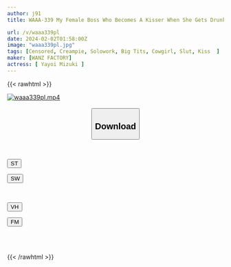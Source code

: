 ```yaml
---
author: j91
title: WAAA-339 My Female Boss Who Becomes A Kisser When She Gets Drunk Has Unlimited Creampie In The Cowgirl Position From Friday To Monday With Mizuki Yayoi

url: /v/waaa339pl
date: 2024-02-02T01:58:00Z
image: "waaa339pl.jpg"
tags: [Censored, Creampie, Solowork, Big Tits, Cowgirl, Slut, Kiss	]
maker: [WANZ FACTORY]
actress: [ Yayoi Mizuki ]
---
```



{{< rawhtml >}}

<div class="video" data-videoid="A2oO9jLLDWT4dR">
    <a href="javascript:;">
        <img src="/v/waaa339pl/waaa339pl.jpg" width="WIDTH" height="HEIGHT" alt="waaa339pl.mp4" loading="lazy">
    </a>
</div>

<script type="text/javascript" src="https://j91.asia/asset/on-demand-st.js"></script>

<br>
  <link rel="stylesheet" href="https://j91.asia/asset/bs5.css">
  
  <center>
  <button class="btn btn-primary" type="button" data-bs-toggle="collapse" data-bs-target=".multi-collapse" aria-expanded="false" aria-controls="multiCollapseExample1 multiCollapseExample2"><h2>Download</h2></button></center>
</p>
<div class="row">
  <div class="col">
    <div class="collapse multi-collapse" id="multiCollapseExample1">
      <div class="card card-body">
	      	      <br>
<div class="buttons">  
<p><a href="https://streamtape.to/v/A2oO9jLLDWT4dR" target="_blank"><button class="btn-hover color-3"><i class="fa fa-download"></i> ST</button></a></p>
<p><a href="https://flaswish.com/jkwn10fll4bz" target="_blank"><button class="btn-hover color-2"><i class="fa fa-download"></i> SW</button></a></p></div>
    </div>
  </div>
</div>
  <div class="col">
    <div class="collapse multi-collapse" id="multiCollapseExample2">
      <div class="card card-body">
	      <br>
<div class="buttons">
<p><a href="javascript:;" target="_blank"><button class="btn-hover color-9"><i class="fa fa-download"></i> VH</button></a></p>
<p><a href="javascript:;" target="_blank"><button class="btn-hover color-8"><i class="fa fa-download"></i> FM</button></a></p></div>
<br><br>
      </div>
    </div>
  </div>
</div>

{{< /rawhtml >}}